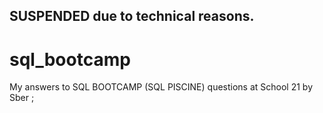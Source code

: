 ## SUSPENDED due to technical reasons.

# sql_bootcamp
My answers to SQL BOOTCAMP (SQL PISCINE) questions at School 21 by Sber ;
